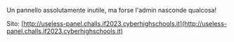 Un pannello assolutamente inutile, ma forse l'admin nasconde qualcosa!

Sito: [http://useless-panel.challs.if2023.cyberhighschools.it](http://useless-panel.challs.if2023.cyberhighschools.it)
